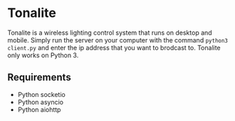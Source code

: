 # Tonalite
Tonalite is a wireless lighting control system that runs on desktop and mobile. Simply run the server on your computer with the command `python3 client.py` and enter the ip address that you want to brodcast to. Tonalite only works on Python 3.

## Requirements

- Python socketio
- Python asyncio
- Python aiohttp